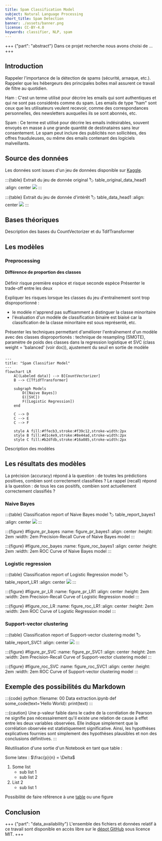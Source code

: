 ```yaml
---
title: Spam Classification Model
subject: Natural Language Processing
short_title: Spam Detection
banner: ./assets/banner.png
license: CC-BY-4.0
keywords: classifier, NLP, spam
---
```


+++ {"part": "abstract"}
Dans ce projet recherche nous avons choisi de ...
+++

## Introduction 

Rappeler l'importance de la détection de spams (sécurité, arnaque, etc.). Rappeler que les hébergeurs des principales boîtes mail assurent ce travail de filtre au quotidien.

Ham : C'est un terme utilisé pour décrire les emails qui sont authentiques et qui ne sont pas considérés comme du spam. Les emails de type "ham" sont ceux que les utilisateurs veulent recevoir, comme des correspondances personnelles, des newsletters auxquelles ils se sont abonnés, etc.

Spam : Ce terme est utilisé pour décrire les emails indésirables, souvent envoyés en masse à une grande quantité de destinataires sans leur consentement. Le spam peut inclure des publicités non sollicitées, des offres frauduleuses, ou même des emails contenant des logiciels malveillants.

## Source des données

Les données sont issues d'un jeu de données disponible sur [Kaggle](https://www.kaggle.com/datasets/rajnathpatel/multilingual-spam-data/).

:::{table} Extrait du jeu de donnée original
:label: table_original_data_head1
:align: center
![](#table_original_data_head)
:::

:::{table} Extrait du jeu de donnée d'intérêt
:label: table_data_head1
:align: center
![](#table_data_head)
:::

## Bases théoriques

Description des bases du CountVectorizer et du TdifTransformer

## Les modèles

### Preprocessing 

#### Différence de proportion des classes 

Définir risque première espèce et risque seconde espèce
Présenter le trade-off entre les deux

Expliquer les risques lorsque les classes du jeu d'entraînement sont trop disproportionné :
- le modèle n'apprend pas suffisamment à distinguer la classe minoritaire
- l'évaluation d'un modèle de classification binaire est biaisé car la classification de la classe minoritaire est sous représenté, etc.

Présenter les techniques permettant d'améliorer l'entraînement d'un modèle avec des classes disproportionés : technique de resampling (SMOTE), paramètre de poids des classes dans la regression logistique et SVC (class weight = 'balanced' (voir doc)), ajustement du seuil en sortie de modèle


### 

```{mermaid}
---
title: "Spam Classifier Model"
---
flowchart LR
    A[(Labeled data)] --> B[CountVectorizer]
    B --> C[TfidfTransformer]
    
    subgraph Models
        D([Naive Bayes])
        E([SVC])
        F([Logistic Regression])
    end
    
    C --> D
    C --> E
    C --> F

    style A fill:#ffecb3,stroke:#f39c12,stroke-width:2px
    style B fill:#d1c4e9,stroke:#8e44ad,stroke-width:2px
    style C fill:#b2dfdb,stroke:#16a085,stroke-width:2px
```

Description des modèles 

## Les résultats des modèles

La précision (accuracy) répond à la question : de toutes les prédictions positives, combien sont correctement classifiées ?
Le rappel (recall) répond à la question : de tous les cas positifs, combien sont actuellement correctement classifiés ?   

### Naive Bayes

:::{table} Classification report of Naive Bayes model
:label: table_report_bayes1
:align: center
![](#table_report_bayes)
:::

:::{figure} #figure_pr_bayes
:name: figure_pr_bayes1
:align: center
:height: 2em
:width: 2em
Precision-Recall Curve of Naive Bayes model
:::

:::{figure} #figure_roc_bayes
:name: figure_roc_bayes1
:align: center
:height: 2em
:width: 2em
ROC Curve of Naive Bayes model
:::

### Logistic regression

:::{table} Classification report of Logistic Regression model
:label: table_report_LR1
:align: center
![](#table_report_LR)
:::

:::{figure} #figure_pr_LR
:name: figure_pr_LR1
:align: center
:height: 2em
:width: 2em
Precision-Recall Curve of Logistic Regression model
:::

:::{figure} #figure_roc_LR
:name: figure_roc_LR1
:align: center
:height: 2em
:width: 2em
ROC Curve of Logistic Regression model
:::

### Support-vector clustering

:::{table} Classification report of Support-vector clustering model
:label: table_report_SVC1
:align: center
![](#table_report_SVC)
:::

:::{figure} #figure_pr_SVC
:name: figure_pr_SVC1
:align: center
:height: 2em
:width: 2em
Precision-Recall Curve of Support-vector clustering model
:::

:::{figure} #figure_roc_SVC
:name: figure_roc_SVC1
:align: center
:height: 2em
:width: 2em
ROC Curve of Support-vector clustering model
:::

## Exemple des possibilités du Markdown 

:::{code} python
:filename: 00 Data extraction.ipynb
def some_code(text='Hello World):
    print(text)
:::

:::{caution}
Une p-valeur faible dans le cadre de la corrélation de Pearson ne signifie pas nécessairement qu'il existe une relation de cause à effet entre les deux variables observées. Elle indique simplement que la corrélation observée est statistiquement significative. Ainsi, les hypothèses explicatives fournies sont simplement des hypothèses plausibles et non des conclusions définitives.
:::

Réutilisation d'une sortie d'un Notebook en tant que table :

Some latex : $\frac{p}{n} = \Delta$

1. Some list
    - sub list 1
    - sub list 2
2. List 2
    - sub list 1

Possibilité de faire référence à une [table](#table_report_LR1) ou une figure [](#figure_roc_SVC1)

## Conclusion

+++ {"part": "data_availability"}
L'ensemble des fichiers et données relatif à ce travail sont disponible en accès libre sur le [dépot GitHub](https://github.com/mathisdrn/head_coach_dismissal) sous licence MIT.
+++
